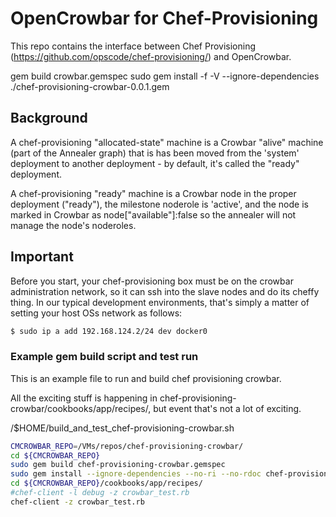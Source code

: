 # OpenCrowbar for Chef-Provisioning

This repo contains the interface between Chef Provisioning (https://github.com/opscode/chef-provisioning/) and OpenCrowbar.

gem build crowbar.gemspec
sudo gem install -f -V --ignore-dependencies ./chef-provisioning-crowbar-0.0.1.gem 

## Background
A chef-provisioning "allocated-state" machine is a Crowbar "alive" machine (part of the Annealer graph) that is has been moved from the 'system' deployment to another deployment - by default, it's called the "ready" deployment.

A chef-provisioning "ready" machine is a Crowbar node in the proper deployment ("ready"), the milestone noderole is 'active', and the node is marked in Crowbar as node["available"]:false so the annealer will not manage the node's noderoles.

## Important
Before you start, your chef-provisioning box must be on the crowbar administration network, so it can ssh into the slave nodes and do its cheffy thing.  In our typical development environments, that's simply a matter of setting your host OSs network as follows:

```bash
$ sudo ip a add 192.168.124.2/24 dev docker0
```

### Example gem build script and test run

This is an example file to run and build chef provisioning crowbar.

All the exciting stuff is happening in chef-provisioning-crowbar/cookbooks/app/recipes/, but event that's not a lot of exciting.


 /$HOME/build_and_test_chef-provisioning-crowbar.sh

```bash
CMCROWBAR_REPO=/VMs/repos/chef-provisioning-crowbar/
cd ${CMCROWBAR_REPO}
sudo gem build chef-provisioning-crowbar.gemspec 
sudo gem install --ignore-dependencies --no-ri --no-rdoc chef-provisioning-crowbar-0.0.1.gem
cd ${CMCROWBAR_REPO}/cookbooks/app/recipes/
#chef-client -l debug -z crowbar_test.rb
chef-client -z crowbar_test.rb
```
